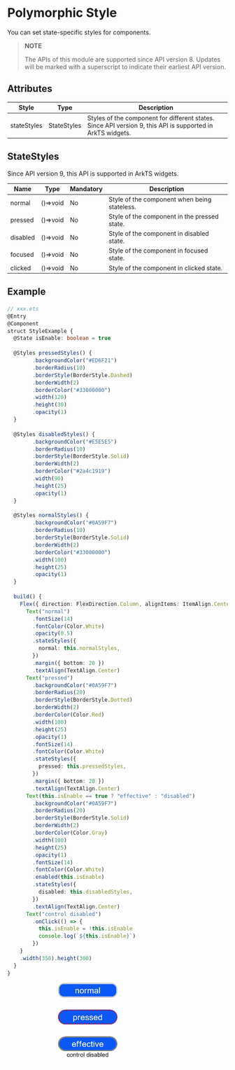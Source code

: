 # Polymorphic Style

You can set state-specific styles for components.

>  **NOTE**
>
>  The APIs of this module are supported since API version 8. Updates will be marked with a superscript to indicate their earliest API version.


## Attributes

| Style| Type| Description|
| -------- | -------- | -------- |
| stateStyles | StateStyles | Styles of the component for different states.<br>Since API version 9, this API is supported in ArkTS widgets.|

## StateStyles

Since API version 9, this API is supported in ArkTS widgets.

| Name| Type| Mandatory| Description|
| -------- | -------- | -------- | -------- |
| normal | ()=&gt;void | No| Style of the component when being stateless.|
| pressed | ()=&gt;void | No| Style of the component in the pressed state.|
| disabled | ()=&gt;void | No| Style of the component in disabled state.|
| focused | ()=&gt;void | No| Style of the component in focused state.|
| clicked | ()=&gt;void | No| Style of the component in clicked state.|


## Example

```ts
// xxx.ets
@Entry
@Component
struct StyleExample {
  @State isEnable: boolean = true

  @Styles pressedStyles() {
        .backgroundColor("#ED6F21")
        .borderRadius(10)
        .borderStyle(BorderStyle.Dashed)
        .borderWidth(2)
        .borderColor("#33000000")
        .width(120)
        .height(30)
        .opacity(1)
  }

  @Styles disabledStyles() {
        .backgroundColor("#E5E5E5")
        .borderRadius(10)
        .borderStyle(BorderStyle.Solid)
        .borderWidth(2)
        .borderColor("#2a4c1919")
        .width(90)
        .height(25)
        .opacity(1)
  }

  @Styles normalStyles() {
        .backgroundColor("#0A59F7")
        .borderRadius(10)
        .borderStyle(BorderStyle.Solid)
        .borderWidth(2)
        .borderColor("#33000000")
        .width(100)
        .height(25)
        .opacity(1)
  }

  build() {
    Flex({ direction: FlexDirection.Column, alignItems: ItemAlign.Center }) {
      Text("normal")
        .fontSize(14)
        .fontColor(Color.White)
        .opacity(0.5)
        .stateStyles({
          normal: this.normalStyles,
        })
        .margin({ bottom: 20 })
        .textAlign(TextAlign.Center)
      Text("pressed")
        .backgroundColor("#0A59F7")
        .borderRadius(20)
        .borderStyle(BorderStyle.Dotted)
        .borderWidth(2)
        .borderColor(Color.Red)
        .width(100)
        .height(25)
        .opacity(1)
        .fontSize(14)
        .fontColor(Color.White)
        .stateStyles({
          pressed: this.pressedStyles,
        })
        .margin({ bottom: 20 })
        .textAlign(TextAlign.Center)
      Text(this.isEnable == true ? "effective" : "disabled")
        .backgroundColor("#0A59F7")
        .borderRadius(20)
        .borderStyle(BorderStyle.Solid)
        .borderWidth(2)
        .borderColor(Color.Gray)
        .width(100)
        .height(25)
        .opacity(1)
        .fontSize(14)
        .fontColor(Color.White)
        .enabled(this.isEnable)
        .stateStyles({
          disabled: this.disabledStyles,
        })
        .textAlign(TextAlign.Center)
      Text("control disabled")
        .onClick(() => {
          this.isEnable = !this.isEnable
          console.log(`${this.isEnable}`)
        })
    }
    .width(350).height(300)
  }
}
```

![en-us_image_0000001211898512](figures/en-us_image_0000001211898512.gif)

